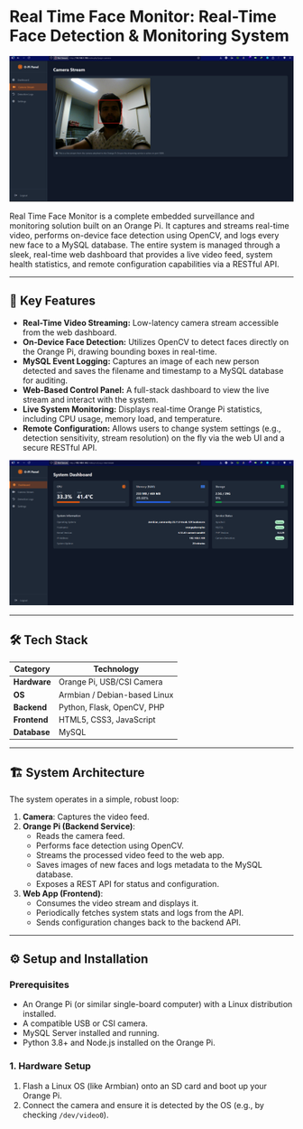 # Real Time Face Monitor: Real-Time Face Detection & Monitoring System

![Real Time Face Monitor Demo png](img/1.png)

Real Time Face Monitor is a complete embedded surveillance and monitoring solution built on an Orange Pi. It captures and streams real-time video, performs on-device face detection using OpenCV, and logs every new face to a MySQL database. The entire system is managed through a sleek, real-time web dashboard that provides a live video feed, system health statistics, and remote configuration capabilities via a RESTful API.

---

## 🚀 Key Features

-   **Real-Time Video Streaming:** Low-latency camera stream accessible from the web dashboard.
-   **On-Device Face Detection:** Utilizes OpenCV to detect faces directly on the Orange Pi, drawing bounding boxes in real-time.
-   **MySQL Event Logging:** Captures an image of each new person detected and saves the filename and timestamp to a MySQL database for auditing.
-   **Web-Based Control Panel:** A full-stack dashboard to view the live stream and interact with the system.
-   **Live System Monitoring:** Displays real-time Orange Pi statistics, including CPU usage, memory load, and temperature.
-   **Remote Configuration:** Allows users to change system settings (e.g., detection sensitivity, stream resolution) on the fly via the web UI and a secure RESTful API.

![Real Time Face Monitor Demo png](img/2.png)

---

## 🛠️ Tech Stack

| Category      | Technology                                    |
| ------------- | --------------------------------------------- |
| **Hardware** | Orange Pi, USB/CSI Camera                     |
| **OS** | Armbian / Debian-based Linux                  |
| **Backend** | Python, Flask, OpenCV, PHP             |
| **Frontend** | HTML5, CSS3, JavaScript  |
| **Database** | MySQL                                         |

---

## 🏗️ System Architecture

The system operates in a simple, robust loop:

1.  **Camera**: Captures the video feed.
2.  **Orange Pi (Backend Service)**:
    -   Reads the camera feed.
    -   Performs face detection using OpenCV.
    -   Streams the processed video feed to the web app.
    -   Saves images of new faces and logs metadata to the MySQL database.
    -   Exposes a REST API for status and configuration.
3.  **Web App (Frontend)**:
    -   Consumes the video stream and displays it.
    -   Periodically fetches system stats and logs from the API.
    -   Sends configuration changes back to the backend API.

---

## ⚙️ Setup and Installation

### Prerequisites

-   An Orange Pi (or similar single-board computer) with a Linux distribution installed.
-   A compatible USB or CSI camera.
-   MySQL Server installed and running.
-   Python 3.8+ and Node.js installed on the Orange Pi.

### 1. Hardware Setup

1.  Flash a Linux OS (like Armbian) onto an SD card and boot up your Orange Pi.
2.  Connect the camera and ensure it is detected by the OS (e.g., by checking `/dev/video0`).
